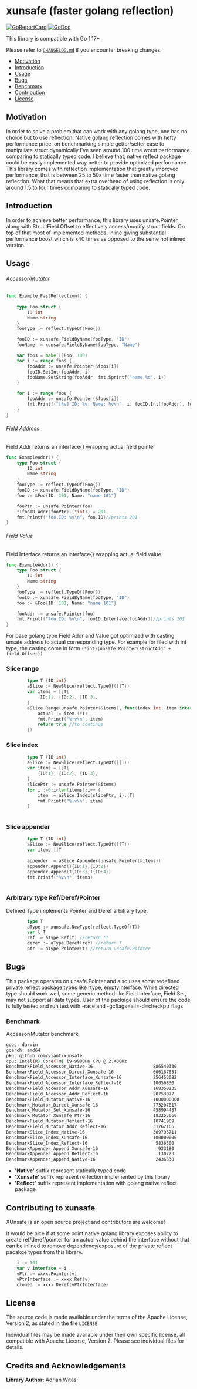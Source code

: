 # xunsafe (faster golang reflection)

[![GoReportCard](https://goreportcard.com/badge/github.com/viant/xunsafe)](https://goreportcard.com/report/github.com/viant/xunsafe)
[![GoDoc](https://godoc.org/github.com/viant/xunsafe?status.svg)](https://godoc.org/github.com/viant/xunsafe)

This library is compatible with Go 1.17+

Please refer to [`CHANGELOG.md`](CHANGELOG.md) if you encounter breaking changes.

- [Motivation](#motivation)
- [Introduction](#introduction)
- [Usage](#usage)
- [Bugs](#bugs)
- [Benchmark](#benchmark)
- [Contribution](#contributing-to-xunsafe)
- [License](#license)

## Motivation

In order to solve a problem that can work with any golang type, one has no choice but to use reflection.
Native golang reflection comes with hefty performance price, on benchmarking simple getter/setter case 
to manipulate struct dynamically I've seen around 100 time worst performance comparing to 
statically typed code. 
I believe that, native reflect package could be easily implemented way better to provide optimized performance.
This library comes with reflection implementation that greatly improved performance, that is  between 25 to 50x time faster than native golang reflection. 
What that means that extra overhead of using reflection is only around 1.5 to four times comparing to statically typed code.

## Introduction

In order to achieve better performance, this library uses unsafe.Pointer along with StructField.Offset to effectively access/modify struct fields.
On top of that most of implemented methods, inline giving substantial performance boost which is x40 times as opposed to the seme not inlined version.

## Usage

######  Accessor/Mutator

```go
func Example_FastReflection() {
    
    type Foo struct {
        ID int
        Name string
    }
    fooType := reflect.TypeOf(Foo{})

    fooID := xunsafe.FieldByName(fooType, "ID")
    fooName := xunsafe.FieldByName(fooType, "Name")

    var foos = make([]Foo, 100)
    for i := range foos {
        fooAddr := unsafe.Pointer(&foos[i])
        fooID.SetInt(fooAddr, i)
        fooName.SetString(fooAddr, fmt.Sprintf("name %d", i))
    }

    for i := range foos {
        fooAddr := unsafe.Pointer(&foos[i])
        fmt.Printf("[%v] ID: %v, Name: %v\n", i, fooID.Int(fooAddr), fooName.String(fooAddr))
    }
}
```


###### Field Address

Field Addr returns an interface{} wrapping actual field pointer

```go
func ExampleAddr() {
	type Foo struct {
		ID int
		Name string
	}
	fooType := reflect.TypeOf(Foo{})
	fooID := xunsafe.FieldByName(fooType, "ID")
	foo := &Foo{ID: 101, Name: "name 101"}

	fooPtr := unsafe.Pointer(foo)
	*(fooID.Addr(fooPtr).(*int)) = 201
	fmt.Printf("foo.ID: %v\n", foo.ID)//prints 201
}
```

###### Field Value

Field Interface returns an interface{} wrapping actual field value

```go
func ExampleAddr() {
	type Foo struct {
		ID int
		Name string
	}
	fooType := reflect.TypeOf(Foo{})
	fooID := xunsafe.FieldByName(fooType, "ID")
	foo := &Foo{ID: 101, Name: "name 101"}

    fooAddr := unsafe.Pointer(foo)
	fmt.Printf("foo.ID: %v\n", fooID.Interface(fooAddr))//prints 101
}
```

For base golang type Field Addr and Value got optimized with casting unsafe address to actual corresponding type. 
For example for filed with int type, the casting come in form ```(*int)(unsafe.Pointer(structAddr + field.Offset))```


### Slice range

```go
        type T {ID int}
        aSlice := NewSlice(reflect.TypeOf([]T))
		var items = []T{
			{ID:1}, {ID:2}, {ID:3},
        }   
		aSlice.Range(unsafe.Pointer(&items), func(index int, item interface{}) bool {
			actual := item.(*T)
			fmt.Printf("%+v\n", item)
			return true //to continue
		})
```


### Slice index

```go
        type T {ID int}
        aSlice := NewSlice(reflect.TypeOf([]T))
		var items = []T{
			{ID:1}, {ID:2}, {ID:3},
        }   
		slicePtr := unsafe.Pointer(&items)
		for i :=0;i<len(items);i++ {
            item := aSlice.Index(slicePtr, i).(T)
            fmt.Printf("%+v\n", item)
        }
	
```

### Slice appender

```go
        type T {ID int}
        aSlice := NewSlice(reflect.TypeOf([]T))
		var items []T
		
		appender := aSlice.Appender(unsafe.Pointer(&items))
        appender.Append(T{ID:1},{ID:2})
        appender.Append(T{ID:3},T{ID:4})
        fmt.Printf("%v\n", items)
		
```


### Arbitrary type Ref/Deref/Pointer

Defined Type implements Pointer and Deref arbitrary type.

```go
        type T 
    	aType := xunsafe.NewType(reflect.TypeOf(T))
		var t T
		ref := aType.Ref(t) //return *T
		deref := aType.Deref(ref) //return T
		ptr := aType.Pointer(t) //return unsafe.Pointer
```

## Bugs

This package operates on unsafe.Pointer and also uses some redefined private reflect package types like rtype, emptyInterface.
While directed type should work well, some generic method like Field.Interface, Field.Set, may not support all data types.
User of the package should ensure the code is fully tested and run test with -race and  -gcflags=all=-d=checkptr flags


### Benchmark

Accessor/Mutator benchmark

```bash
goos: darwin
goarch: amd64
pkg: github.com/viant/xunsafe
cpu: Intel(R) Core(TM) i9-9980HK CPU @ 2.40GHz
BenchmarkField_Accessor_Native-16                       886540330                1.209 ns/op           0 B/op          0 allocs/op
BenchmarkField_Accessor_Direct_Xunsafe-16               606187651                1.967 ns/op           0 B/op          0 allocs/op
BenchmarkField_Accessor_Interface_Xunsafe-16            256453082                4.520 ns/op           0 B/op          0 allocs/op
BenchmarkField_Accessor_Interface_Reflect-16            10056830               118.1 ns/op            56 B/op          4 allocs/op
BenchmarkField_Accessor_Addr_Xunsafe-16                 168350235                7.225 ns/op           0 B/op          0 allocs/op
BenchmarkField_Accessor_Addr_Reflect-16                 20753077                49.50 ns/op            0 B/op          0 allocs/op
BenchmarkField_Mutator_Native-16                        1000000000               0.9133 ns/op          0 B/op          0 allocs/op
Benchmark_Mutator_Direct_Xunsafe-16                     773207817                1.513 ns/op           0 B/op          0 allocs/op
Benchmark_Mutator_Set_Xunsafe-16                        458994487                2.750 ns/op           0 B/op          0 allocs/op
Benchmark_Mutator_Xunsafe_Ptr-16                        183253660                6.550 ns/op           0 B/op          0 allocs/op
BenchmarkField_Mutator_Reflect-16                       10741909                94.74 ns/op           32 B/op          3 allocs/op
BenchmarkField_Mutator_Addr_Reflect-16                  31762166                36.48 ns/op            0 B/op          0 allocs/op
BenchmarkSlice_Index_Native-16                          309795711                3.766 ns/op           0 B/op          0 allocs/op
BenchmarkSlice_Index_Xunsafe-16                         100000000               10.53 ns/op            0 B/op          0 allocs/op
BenchmarkSlice_Index_Reflect-16                          5836300               206.1 ns/op            80 B/op         10 allocs/op
BenchmarkAppender_Append_Xunsafe-16                       933180              1142 ns/op            2000 B/op         11 allocs/op
BenchmarkAppender_Append_Reflect-16                       130723              8838 ns/op            4464 B/op        109 allocs/op
BenchmarkAppender_Append_Native-16                       2436530               475.1 ns/op          2040 B/op          8 allocs/op
```
* **'Native'** suffix represent statically typed code
* **'Xunsafe'** suffix represent reflection implemented by this library
* **'Reflect'** suffix represent implementation with golang native reflect package


## Contributing to xunsafe

XUnsafe is an open source project and contributors are welcome!


It would be nice if at some point native golang library exposes ability to create ref/deref/pointer for an actual value behind the interface
without that can be inlined to remove dependency/exposure of the private reflect pacakge types from this library.

```go
    i := 101
    var v interface = i
	vPtr := xxxx.Pointer(v)
	vPtrInterface := xxxx.Ref(v)
	cloned := xxxx.Deref(vPtrInterface)
```


## License

The source code is made available under the terms of the Apache License, Version 2, as stated in the file `LICENSE`.

Individual files may be made available under their own specific license,
all compatible with Apache License, Version 2. Please see individual files for details.

## Credits and Acknowledgements

**Library Author:** Adrian Witas

